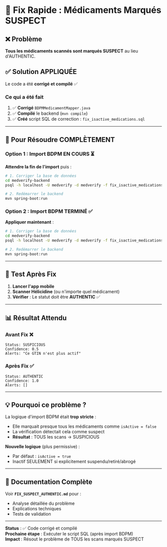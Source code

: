 # 🚨 Fix Rapide : Médicaments Marqués SUSPECT

## ❌ Problème

**Tous les médicaments scannés sont marqués SUSPECT** au lieu d'AUTHENTIC.

## ✅ Solution APPLIQUÉE

Le code a été **corrigé et compilé** ✅

### Ce qui a été fait

1. ✅ **Corrigé** `BDPMMedicamentMapper.java`
2. ✅ **Compilé** le backend (`mvn compile`)
3. ✅ **Créé** script SQL de correction : `fix_isactive_medications.sql`

---

## 🚀 Pour Résoudre COMPLÈTEMENT

### Option 1 : Import BDPM EN COURS ⏳

**Attendre la fin de l'import** puis :

```bash
# 1. Corriger la base de données
cd medverify-backend
psql -h localhost -U medverify -d medverify -f fix_isactive_medications.sql

# 2. Redémarrer le backend
mvn spring-boot:run
```

### Option 2 : Import BDPM TERMINÉ ✅

**Appliquer maintenant** :

```bash
# 1. Corriger la base de données
cd medverify-backend
psql -h localhost -U medverify -d medverify -f fix_isactive_medications.sql

# 2. Redémarrer le backend
mvn spring-boot:run
```

---

## 🧪 Test Après Fix

1. **Lancer l'app mobile**
2. **Scanner Hélicidine** (ou n'importe quel médicament)
3. **Vérifier** : Le statut doit être **AUTHENTIC** ✅

---

## 📊 Résultat Attendu

### Avant Fix ❌

```
Status: SUSPICIOUS
Confidence: 0.5
Alerts: "Ce GTIN n'est plus actif"
```

### Après Fix ✅

```
Status: AUTHENTIC
Confidence: 1.0
Alerts: []
```

---

## 💡 Pourquoi ce problème ?

La logique d'import BDPM était **trop stricte** :

- Elle marquait presque tous les médicaments comme `isActive = false`
- La vérification détectait cela comme suspect
- **Résultat** : TOUS les scans → SUSPICIOUS

**Nouvelle logique** (plus permissive) :

- Par défaut : `isActive = true`
- Inactif SEULEMENT si explicitement suspendu/retiré/abrogé

---

## 📖 Documentation Complète

Voir **`FIX_SUSPECT_AUTHENTIC.md`** pour :

- Analyse détaillée du problème
- Explications techniques
- Tests de validation

---

**Status** : ✅ Code corrigé et compilé  
**Prochaine étape** : Exécuter le script SQL (après import BDPM)  
**Impact** : Résout le problème de TOUS les scans marqués SUSPECT



